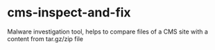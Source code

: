 # cms-inspect-and-fix
Malware investigation tool, helps to compare files of a CMS site with a content from tar.gz/zip file
